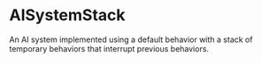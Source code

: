 # AISystemStack
An AI system implemented using a default behavior with a stack of temporary behaviors that interrupt previous behaviors. 
